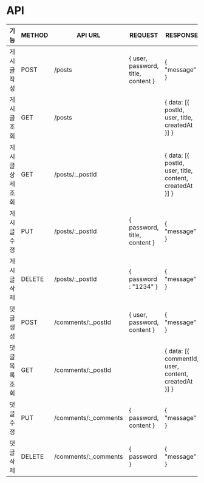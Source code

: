 # API
|기능|METHOD|API URL|REQUEST|RESPONSE|
|:-----:|------|-------|-------|--------|
|게시글 작성|POST|/posts|{ user, password, title, content }|{ "message" }|
|게시글 조회|GET|/posts||{ data: [{ postId, user, title, createdAt }] }|
|게시글 상세 조회|GET|/posts/:_postId||{ data: [{ postId, user, title, content, createdAt }] }|
|게시글 수정|PUT|/posts/:_postId|{ password, title, content }|{ "message" }|
|게시글 삭제|DELETE|/posts/:_postId|{ password : "1234" }|{ "message" }|
|댓글 생성|POST|/comments/:_postId|{ user, password, content }|{ "message" }|
|댓글 목록 조회|GET|/comments/:_postId||{ data: [{ commentId, user, content, createdAt }] }|
|댓글 수정|PUT|/comments/:_comments|{ password, content }|{ "message" }|
|댓글 삭제|DELETE|/comments/:_comments|{ password }|{ "message" }|

